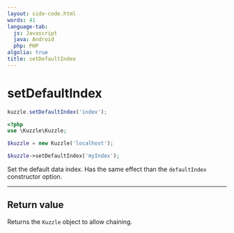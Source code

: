 ```yaml
---
layout: side-code.html
words: 41
language-tab:
  js: Javascript
  java: Android
  php: PHP
algolia: true
title: setDefaultIndex
---
```


# setDefaultIndex

```js
kuzzle.setDefaultIndex('index');
```

```php
<?php
use \Kuzzle\Kuzzle;

$kuzzle = new Kuzzle('localhost');

$kuzzle->setDefaultIndex('myIndex');
```

Set the default data index. Has the same effect than the `defaultIndex` constructor option.

---

## Return value

Returns the `Kuzzle` object to allow chaining.

